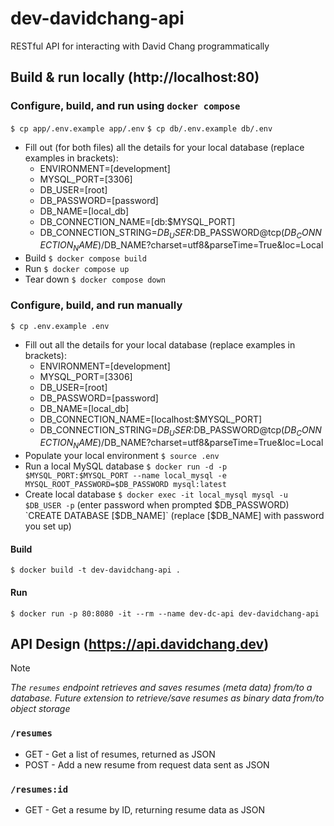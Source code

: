 # dev-davidchang-api
RESTful API for interacting with David Chang programmatically

## Build & run locally (http://localhost:80)

### Configure, build, and run using `docker compose`
`$ cp app/.env.example app/.env`
`$ cp db/.env.example db/.env`
- Fill out (for both files) all the details for your local database (replace examples in brackets):
	- ENVIRONMENT=[development]
	- MYSQL_PORT=[3306]
	- DB_USER=[root]
	- DB_PASSWORD=[password]
	- DB_NAME=[local_db]
	- DB_CONNECTION_NAME=[db:$MYSQL_PORT]
	- DB_CONNECTION_STRING=$DB_USER:$DB_PASSWORD@tcp($DB_CONNECTION_NAME)/$DB_NAME?charset=utf8&parseTime=True&loc=Local
- Build
`$ docker compose build`
- Run
`$ docker compose up`
- Tear down
`$ docker compose down`

### Configure, build, and run manually
`$ cp .env.example .env`
- Fill out all the details for your local database (replace examples in brackets):
	- ENVIRONMENT=[development]
	- MYSQL_PORT=[3306]
	- DB_USER=[root]
	- DB_PASSWORD=[password]
	- DB_NAME=[local_db]
	- DB_CONNECTION_NAME=[localhost:$MYSQL_PORT]
	- DB_CONNECTION_STRING=$DB_USER:$DB_PASSWORD@tcp($DB_CONNECTION_NAME)/$DB_NAME?charset=utf8&parseTime=True&loc=Local
- Populate your local environment
`$ source .env`
- Run a local MySQL database
`$ docker run -d -p $MYSQL_PORT:$MYSQL_PORT --name local_mysql -e MYSQL_ROOT_PASSWORD=$DB_PASSWORD mysql:latest`
- Create local database
`$ docker exec -it local_mysql mysql -u $DB_USER -p`
(enter password when prompted $DB_PASSWORD)
`CREATE DATABASE [$DB_NAME]` (replace [$DB_NAME] with password you set up)
#### Build
`$ docker build -t dev-davidchang-api .`
#### Run
`$ docker run -p 80:8080 -it --rm --name dev-dc-api dev-davidchang-api`

## API Design (https://api.davidchang.dev)
>[!NOTE]
>_The `resumes` endpoint retrieves and saves resumes (meta data) from/to a database. Future extension to retrieve/save resumes as binary data from/to object storage_
### `/resumes` 
- GET - Get a list of resumes, returned as JSON
- POST - Add a new resume from request data sent as JSON
### `/resumes:id` 
- GET - Get a resume by ID, returning resume data as JSON
